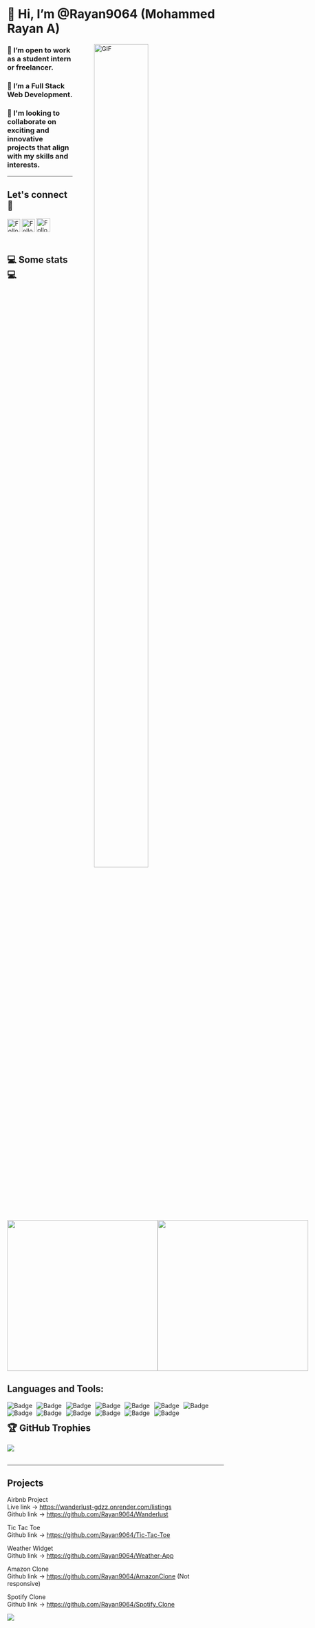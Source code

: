 # 👋 Hi, I’m @Rayan9064 (Mohammed Rayan A) 

<a style="" href="https://github.com/Rayan9064">
<img align="right" alt="GIF" src="https://i.giphy.com/media/L1R1tvI9svkIWwpVYr/giphy.webp" width="50%" height="70%" style="margin:0 50px;">
</a>

### 👀 I’m open to work as a student intern or freelancer. 

### 🌱 I’m a Full Stack Web Development. 

### 💞️ I'm looking to collaborate on exciting and innovative projects that align with my skills and interests.

---

##  Let's connect :speech_balloon:
<!-- [![Twitter Badge](https://img.shields.io/badge/-@xyz-1ca0f1?style=flat-square&labelColor=1ca0f1&logo=twitter&logoColor=white)](https://twitter.com/) --> 
[<img src="https://img.shields.io/badge/-Rayan-blue?style=for-the-badge&logo=Linkedin&logoColor=white" height="30" title="Follow me" />](https://www.linkedin.com/in/mohammed-rayan-3a337425a/)
[<img src="https://img.shields.io/badge/-mohammedrayan9064@gmail.com-c14438?style=for-the-badge&logo=Gmail&logoColor=white" height="30" title="Follow me" />](mailto:mohammedrayan9064@gmail.com) 
[<img src="https://img.shields.io/github/followers/Rayan9064?label=Rayan9064&style=social" height="32" title="Follow me" />](https://github.com/Rayan9064) 
</br></br>
<h2>💻 Some stats 💻</h2>

<div style="align-items: center; width: 100%; display: flex; align-items: space-around; justify-content: space-around;">
<a style="" href="https://github.com/Rayan9064">
  <img height=350 align="center" src="https://github-readme-stats.vercel.app/api?username=Rayan9064&show_icons=true&theme=tokyonight&rank_icon=github&show=reviews,discussions_started,discussions_answered,prs_merged,prs_merged_percentage&hide=["contribs","issues"]"/>
</a>
<a style="" href="https://github.com/Rayan9064">
  <img height=350 align="center" src="https://github-readme-stats.vercel.app/api/top-langs/?username=Rayan9064&theme=tokyonight&layout=donut-vertical"/>
</a>
</div>

## Languages and Tools:
<span> 
  <a href="https://github.com/Rayan9064">
<!--  <img alt="Badge" style="float: left; margin-right: 10px;"  src="https://img.shields.io/badge/dart-%230175C2.svg?&style=for-the-badge&logo=dart&logoColor=white"/>    -->
<!-- <img alt="Badge" style="float: left; margin-right: 10px;"  src ="https://img.shields.io/badge/Flutter-%2302569B.svg?&style=for-the-badge&logo=flutter&logoColor=white"/>    -->
<img alt="Badge" style="float: left; margin-right: 10px;"  src="https://img.shields.io/badge/html5%20-%23E34F26.svg?&style=for-the-badge&logo=html5&logoColor=white"/>    
<img alt="Badge" style="float: left; margin-right: 10px;"  src="https://img.shields.io/badge/css3%20-%231572B6.svg?&style=for-the-badge&logo=css3&logoColor=white"/>        
<!--  <img alt="Badge" style="float: left; margin-right: 10px;"  src ="https://img.shields.io/badge/Jupyter_Notebook%20-%23F37626.svg?&style=for-the-badge&logo=jupyter&logoColor=white"/>    -->
<img alt="Badge" style="float: left; margin-right: 10px;"  src="https://img.shields.io/badge/javascript%20-%23323330.svg?&style=for-the-badge&logo=javascript&logoColor=%23F7DF1E"/> 
<img alt="Badge" style="float: left; margin-right: 10px;" src="https://img.shields.io/badge/react%20-%2320232a.svg?&style=for-the-badge&logo=react&logoColor=%2361DAFB"/>
    <img alt="Badge" style="float: left; margin-right: 10px;"  src="https://img.shields.io/badge/material-ui%20-%23F05033.svg?&style=for-the-badge&logo=material-ui&logoColor=white"/>
<img alt="Badge" style="float: left; margin-right: 10px;"  src="https://img.shields.io/badge/node.js%20-%2343853D.svg?&style=for-the-badge&logo=node.js&logoColor=white"/>  
<img alt="Badge" style="float: left; margin-right: 10px;"  src="https://img.shields.io/badge/express.js%20-light.svg?&style=for-the-badge&logo=express&logoColor=white"/>
<img alt="Badge" style="float: left; margin-right: 10px;"  src="https://img.shields.io/badge/bootstrap%20-%23563D7C.svg?&style=for-the-badge&logo=bootstrap&logoColor=white"/>    
<img alt="Badge" style="float: left; margin-right: 10px;" src="https://img.shields.io/badge/tailwind-%2300ADD8.svg?&style=for-the-badge&logo=tailwindcss&logoColor=white"/>
<img alt="Badge" style="float: left; margin-right: 10px;"  src ="https://img.shields.io/badge/MongoDB-%234ea94b.svg?&style=for-the-badge&logo=mongodb&logoColor=white"/> 
<img alt="Badge" style="float: left; margin-right: 10px;"  src="https://img.shields.io/badge/git%20-%23F05033.svg?&style=for-the-badge&logo=git&logoColor=white"/>    
<img alt="Badge" style="float: left; margin-right: 10px;"  src="https://img.shields.io/badge/github%20-white.svg?&style=for-the-badge&logo=github&logoColor=white"/>
<img alt="Badge" style="float: left; margin-right: 10px;" src="http://img.shields.io/badge/-java-yellow?style=for-the-badge&logo=java&logoColor=white"/>
<!--  <img alt="Badge" style="float: left; margin-right: 10px;"  src="https://img.shields.io/badge/flask%20-%23000.svg?&style=for-the-badge&logo=flask&logoColor=white"/>    -->
<!--  <img alt="Badge" style="float: left; margin-right: 10px;"  src="https://img.shields.io/badge/shell_script%20-%23121011.svg?&style=for-the-badge&logo=gnu-bash&logoColor=white"/>   -->
<!--  <img alt="Badge" style="float: left; margin-right: 10px;"  src="https://img.shields.io/badge/OpenCV%20-%23FFBB00.svg?&style=for-the-badge&logo=Canonical&logoColor=white"/>    -->
<!-- <img src="https://img.shields.io/badge/-C++-black?style=for-the-badge&logo=c%2B%2B&logoColor=blue" style="margin:5px" /> -->
<!-- <img src="https://img.shields.io/badge/-C%23-black?style=for-the-badge&logo=c-sharp&logoColor=green" style="margin:5px" /> -->
<!-- <img src="http://img.shields.io/badge/-lua-black?style=for-the-badge&logo=lua&logoColor=blue" style="margin:5px" /> -->
<!-- <img src="http://img.shields.io/badge/-c-black?style=for-the-badge&logo=c&logoColor=white" style="margin:5px" /> -->
    </a>
</span>
<br>

## 🏆 GitHub Trophies
[![](https://github-profile-trophy.vercel.app/?username=Rayan9064&theme=radical&no-frame=false&no-bg=false&margin-w=4)](https://github.com/Rayan9064)<br><br>


---
Projects
-------------

Airbnb Project <br>
Live link 	-> https://wanderlust-gdzz.onrender.com/listings <br>
Github link 	-> https://github.com/Rayan9064/Wanderlust<br>

Tic Tac Toe <br>
Github link	-> https://github.com/Rayan9064/Tic-Tac-Toe

Weather Widget <br>
Github link 	-> https://github.com/Rayan9064/Weather-App

Amazon Clone <br>
Github link 	-> https://github.com/Rayan9064/AmazonClone (Not responsive)

Spotify Clone <br>
Github link 	-> https://github.com/Rayan9064/Spotify_Clone

<a href="https://github.com/Rayan9064">
  <img src="https://imgur.com/rilHVxA.png"/>
</a>
<!-- <img src="https://img.shields.io/badge/-C++-black?style=for-the-badge&logo=c%2B%2B&logoColor=blue" style="margin:5px" /> -->
<!-- <img src="https://img.shields.io/badge/-C%23-black?style=for-the-badge&logo=c-sharp&logoColor=green" style="margin:5px" /> -->
<!-- <img src="http://img.shields.io/badge/-lua-black?style=for-the-badge&logo=lua&logoColor=blue" style="margin:5px" /> -->
<!-- <img src="http://img.shields.io/badge/-c-black?style=for-the-badge&logo=c&logoColor=white" style="margin:5px" /> -->






